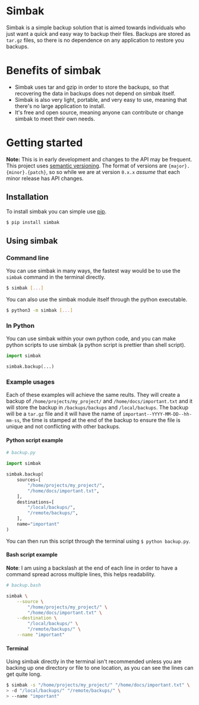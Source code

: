 # Simbak

Simbak is a simple backup solution that is aimed towards individuals who
just want a quick and easy way to backup their files. Backups are stored
as `tar.gz` files, so there is no dependence on any application to
restore you backups.

# Benefits of simbak

- Simbak uses tar and gzip in order to store the backups, so that
recovering the data in backups does not depend on simbak itself.
- Simbak is also very light, portable, and very easy to use, meaning
that there's no large application to install.
- It's free and open source, meaning anyone can contribute or change
simbak to meet their own needs.

# Getting started

**Note:** This is in early development and changes to the API may be
frequent. This project uses [semantic versioning](https://semver.org).
The format of versions are `{major}.{minor}.{patch}`, so so while we are
at version `0.x.x` *assume* that each minor release has API changes. 

## Installation
To install simbak you can simple use
[pip](https://pypi.org/project/pip/).

```bash
$ pip install simbak
```

## Using simbak

### Command line

You can use simbak in many ways, the fastest way would be to use the
`simbak` command in the terminal directly.

```bash
$ simbak [...]
```

You can also use the simbak module itself through the python executable.

```bash
$ python3 -m simbak [...]
```

### In Python

You can use simbak within your own python code, and you can make python
scripts to use simbak (a python script is prettier than shell script).

```python
import simbak

simbak.backup(...)
```

### Example usages

Each of these examples will achieve the same reults. They will create a
backup of `/home/projects/my_project/` and `/home/docs/important.txt`
and it will store the backup in `/backups/backups` and `/local/backups`.
The backup will be a `tar.gz` file and it will have the name of
`important--YYYY-MM-DD--hh-mm-ss`, the time is stamped at the end of the
backup to ensure the file is unique and not conflicting with other
backups.

#### Python script example

```python
# backup.py

import simbak

simbak.backup(
    sources=[
        "/home/projects/my_project/",
        "/home/docs/important.txt",
    ],
    destinations=[
        "/local/backups/",
        "/remote/backups/",
    ],
    name="important"
)
```

You can then run this script through the terminal using
`$ python backup.py`.

#### Bash script example

**Note**: I am using a backslash at the end of each line in order to
have a command spread across multiple lines, this helps readability.

```bash
# backup.bash

simbak \
    --source \
        "/home/projects/my_project/" \
        "/home/docs/important.txt" \
    --destination \
        "/local/backups/" \
        "/remote/backups/" \
    --name "important"
```

#### Terminal

Using simbak directly in the terminal isn't recommended unless you are
backing up one directory or file to one location, as you can see the
lines can get quite long.

```bash
$ simbak -s "/home/projects/my_project/" "/home/docs/important.txt" \
> -d "/local/backups/" "/remote/backups/" \
> --name "important"
```
